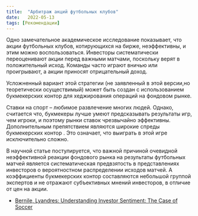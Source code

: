 ```yaml
---
title:  "Арбитраж акций футбольных клубов"
date:   2022-05-13
tags: [Рекомендации]
---
```


Одно замечательное академическое исследование показывает, что акции футбольных клубов, котирующихся на бирже, неэффективны, и этим можно воспользоваться. Инвесторы систематически переоценивают акции перед важными матчами, поскольку верят в положительный исход. Команды часто играют вничью или проигрывают, а акции приносят отрицательный доход.


Усложненный вариант этой стратегии (не заявленный в этой версии,но теоретически осуществимый) может быть создан с использованием букмекерских контор для хеджирования операций на фондовом рынке.

Ставки на спорт – любимое развлечение многих людей. Однако, считается что, букмекеры лучше умеют предсказывать результаты игр, чем игроки, и поэтому рынки ставок чрезвычайно эффективны. Дополнительным препятствием являются широкие спреды букмекерских контор . Это означает, что выиграть в этой игре исключительно сложно.

В научной статье постулируется, что важной причиной очевидной неэффективной реакции фондового рынка на результаты футбольных матчей является систематическая предвзятость в представлениях инвесторов о вероятностном распределении исходов матчей. А коэффициенты букмекерских контор составляются небольшой группой экспертов и не отражают субъективных мнений инвесторов, в отличие от цен на акции.

* <a href="http://papers.ssrn.com/sol3/papers.cfm?abstract_id=1343685">Bernile, Lyandres: Understanding Investor Sentiment: The Case of Soccer</a>
 




